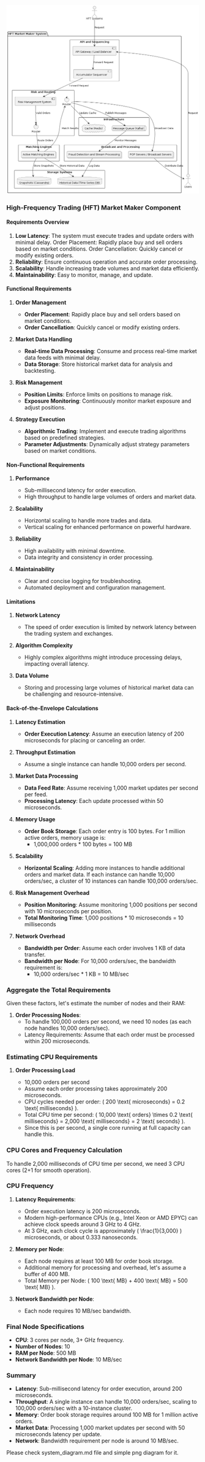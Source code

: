 ![Alt text](https://github.com/kcherneha/highload_hft_course/blob/main/hft_market_maker_simple_diagram.png)


### High-Frequency Trading (HFT) Market Maker Component

#### Requirements Overview

1. **Low Latency**: The system must execute trades and update orders with minimal delay.
   Order Placement: Rapidly place buy and sell orders based on market conditions.
   Order Cancellation: Quickly cancel or modify existing orders.
3. **Reliability**: Ensure continuous operation and accurate order processing.
4. **Scalability**: Handle increasing trade volumes and market data efficiently.
5. **Maintainability**: Easy to monitor, manage, and update.

#### Functional Requirements

1. **Order Management**
   - **Order Placement**: Rapidly place buy and sell orders based on market conditions.
   - **Order Cancellation**: Quickly cancel or modify existing orders.

2. **Market Data Handling**
   - **Real-time Data Processing**: Consume and process real-time market data feeds with minimal delay.
   - **Data Storage**: Store historical market data for analysis and backtesting.

3. **Risk Management**
   - **Position Limits**: Enforce limits on positions to manage risk.
   - **Exposure Monitoring**: Continuously monitor market exposure and adjust positions.

4. **Strategy Execution**
   - **Algorithmic Trading**: Implement and execute trading algorithms based on predefined strategies.
   - **Parameter Adjustments**: Dynamically adjust strategy parameters based on market conditions.

#### Non-Functional Requirements

1. **Performance**
   - Sub-millisecond latency for order execution.
   - High throughput to handle large volumes of orders and market data.

2. **Scalability**
   - Horizontal scaling to handle more trades and data.
   - Vertical scaling for enhanced performance on powerful hardware.

3. **Reliability**
   - High availability with minimal downtime.
   - Data integrity and consistency in order processing.

4. **Maintainability**
   - Clear and concise logging for troubleshooting.
   - Automated deployment and configuration management.


#### Limitations

1. **Network Latency**
   - The speed of order execution is limited by network latency between the trading system and exchanges.

2. **Algorithm Complexity**
   - Highly complex algorithms might introduce processing delays, impacting overall latency.

3. **Data Volume**
   - Storing and processing large volumes of historical market data can be challenging and resource-intensive.


#### Back-of-the-Envelope Calculations

1. **Latency Estimation**

   - **Order Execution Latency**: Assume an execution latency of 200 microseconds for placing or canceling an order.

2. **Throughput Estimation**

   - Assume a single instance can handle 10,000 orders per second.

3. **Market Data Processing**

   - **Data Feed Rate**: Assume receiving 1,000 market updates per second per feed.
   - **Processing Latency**: Each update processed within 50 microseconds.

4. **Memory Usage**

   - **Order Book Storage**: Each order entry is 100 bytes. For 1 million active orders, memory usage is:
     - 1,000,000 orders * 100 bytes = 100 MB

5. **Scalability**

   - **Horizontal Scaling**: Adding more instances to handle additional orders and market data. If each instance can handle 10,000 orders/sec, a cluster of 10 instances can handle 100,000 orders/sec.

6. **Risk Management Overhead**

   - **Position Monitoring**: Assume monitoring 1,000 positions per second with 10 microseconds per position.
   - **Total Monitoring Time**: 1,000 positions * 10 microseconds = 10 milliseconds

7. **Network Overhead**

   - **Bandwidth per Order**: Assume each order involves 1 KB of data transfer.
   - **Bandwidth per Node**: For 10,000 orders/sec, the bandwidth requirement is:
     - 10,000 orders/sec * 1 KB = 10 MB/sec
    
### Aggregate the Total Requirements

Given these factors, let's estimate the number of nodes and their RAM:

1. **Order Processing Nodes**:
   - To handle 100,000 orders per second, we need 10 nodes (as each node handles 10,000 orders/sec).
   - Latency Requirements: Assume that each order must be processed within 200 microseconds.

### Estimating CPU Requirements

1. **Order Processing Load**

   - 10,000 orders per second
   - Assume each order processing takes approximately 200 microseconds.
   - CPU cycles needed per order: \( 200 \text{ microseconds} = 0.2 \text{ milliseconds} \).
   - Total CPU time per second: \( 10,000 \text{ orders} \times 0.2 \text{ milliseconds} = 2,000 \text{ milliseconds} = 2 \text{ seconds} \).
   - Since this is per second, a single core running at full capacity can handle this.

### CPU Cores and Frequency Calculation

To handle 2,000 milliseconds of CPU time per second, we need 3 CPU cores (2+1 for smooth operation). 

### CPU Frequency

1. **Latency Requirements**:
   - Order execution latency is 200 microseconds.
   - Modern high-performance CPUs (e.g., Intel Xeon or AMD EPYC) can achieve clock speeds around 3 GHz to 4 GHz.
   - At 3 GHz, each clock cycle is approximately \( \frac{1}{3,000} \) microseconds, or about 0.333 nanoseconds.
   
2. **Memory per Node**:
   - Each node requires at least 100 MB for order book storage.
   - Additional memory for processing and overhead, let's assume a buffer of 400 MB.
   - Total Memory per Node: \( 100 \text{ MB} + 400 \text{ MB} = 500 \text{ MB} \).

3. **Network Bandwidth per Node**:
   - Each node requires 10 MB/sec bandwidth.

### Final Node Specifications
- **CPU**: 3 cores per node, 3+ GHz frequency.  
- **Number of Nodes**: 10
- **RAM per Node**: 500 MB
- **Network Bandwidth per Node**: 10 MB/sec

### Summary

- **Latency**: Sub-millisecond latency for order execution, around 200 microseconds.
- **Throughput**: A single instance can handle 10,000 orders/sec, scaling to 100,000 orders/sec with a 10-instance cluster.
- **Memory**: Order book storage requires around 100 MB for 1 million active orders.
- **Market Data**: Processing 1,000 market updates per second with 50 microseconds latency per update.
- **Network**: Bandwidth requirement per node is around 10 MB/sec.


Please check system_diagram.md file and simple png diagram for it.
